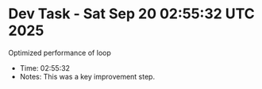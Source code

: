 # Dev Task - Sat Sep 20 02:55:32 UTC 2025
Optimized performance of loop
- Time: 02:55:32
- Notes: This was a key improvement step.
